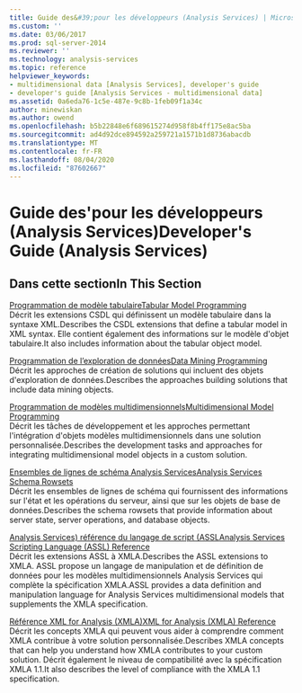 ```yaml
---
title: Guide des&#39;pour les développeurs (Analysis Services) | Microsoft Docs
ms.custom: ''
ms.date: 03/06/2017
ms.prod: sql-server-2014
ms.reviewer: ''
ms.technology: analysis-services
ms.topic: reference
helpviewer_keywords:
- multidimensional data [Analysis Services], developer's guide
- developer's guide [Analysis Services - multidimensional data]
ms.assetid: 0a6eda76-1c5e-487e-9c8b-1feb09f1a34c
author: minewiskan
ms.author: owend
ms.openlocfilehash: b5b22848e6f689615274d958f8b4ff175e8ac5ba
ms.sourcegitcommit: ad4d92dce894592a259721a1571b1d8736abacdb
ms.translationtype: MT
ms.contentlocale: fr-FR
ms.lasthandoff: 08/04/2020
ms.locfileid: "87602667"
---
```

# <a name="developer39s-guide-analysis-services"></a><span data-ttu-id="d68cd-102">Guide des&#39;pour les développeurs (Analysis Services)</span><span class="sxs-lookup"><span data-stu-id="d68cd-102">Developer&#39;s Guide (Analysis Services)</span></span>
    
## <a name="in-this-section"></a><span data-ttu-id="d68cd-103">Dans cette section</span><span class="sxs-lookup"><span data-stu-id="d68cd-103">In This Section</span></span>  
 [<span data-ttu-id="d68cd-104">Programmation de modèle tabulaire</span><span class="sxs-lookup"><span data-stu-id="d68cd-104">Tabular Model Programming</span></span>](tabular-model-programming-compatibility-levels-1050-1103/tabular-model-programming-for-compatibility-levels-1050-through-1103.md)  
 <span data-ttu-id="d68cd-105">Décrit les extensions CSDL qui définissent un modèle tabulaire dans la syntaxe XML.</span><span class="sxs-lookup"><span data-stu-id="d68cd-105">Describes the CSDL extensions that define a tabular model in XML syntax.</span></span> <span data-ttu-id="d68cd-106">Elle contient également des informations sur le modèle d'objet tabulaire.</span><span class="sxs-lookup"><span data-stu-id="d68cd-106">It also includes information about the tabular object model.</span></span>  
  
 [<span data-ttu-id="d68cd-107">Programmation de l’exploration de données</span><span class="sxs-lookup"><span data-stu-id="d68cd-107">Data Mining Programming</span></span>](dev-guide/data-mining-programming.md)  
 <span data-ttu-id="d68cd-108">Décrit les approches de création de solutions qui incluent des objets d'exploration de données.</span><span class="sxs-lookup"><span data-stu-id="d68cd-108">Describes the approaches building solutions that include data mining objects.</span></span>  
  
 [<span data-ttu-id="d68cd-109">Programmation de modèles multidimensionnels</span><span class="sxs-lookup"><span data-stu-id="d68cd-109">Multidimensional Model Programming</span></span>](multidimensional-models/multidimensional-model-programming.md)  
 <span data-ttu-id="d68cd-110">Décrit les tâches de développement et les approches permettant l'intégration d'objets modèles multidimensionnels dans une solution personnalisée.</span><span class="sxs-lookup"><span data-stu-id="d68cd-110">Describes the development tasks and approaches for integrating multidimensional model objects in a custom solution.</span></span>  
  
 [<span data-ttu-id="d68cd-111">Ensembles de lignes de schéma Analysis Services</span><span class="sxs-lookup"><span data-stu-id="d68cd-111">Analysis Services Schema Rowsets</span></span>](https://docs.microsoft.com/bi-reference/schema-rowsets/analysis-services-schema-rowsets)  
 <span data-ttu-id="d68cd-112">Décrit les ensembles de lignes de schéma qui fournissent des informations sur l'état et les opérations du serveur, ainsi que sur les objets de base de données.</span><span class="sxs-lookup"><span data-stu-id="d68cd-112">Describes the schema rowsets that provide information about server state, server operations, and database objects.</span></span>  
  
 [<span data-ttu-id="d68cd-113">Analysis Services&#41; référence du langage de script &#40;ASSL</span><span class="sxs-lookup"><span data-stu-id="d68cd-113">Analysis Services Scripting Language &#40;ASSL&#41; Reference</span></span>](https://docs.microsoft.com/bi-reference/assl/analysis-services-scripting-language-assl-for-xmla)  
 <span data-ttu-id="d68cd-114">Décrit les extensions ASSL à XMLA.</span><span class="sxs-lookup"><span data-stu-id="d68cd-114">Describes the ASSL extensions to XMLA.</span></span> <span data-ttu-id="d68cd-115">ASSL propose un langage de manipulation et de définition de données pour les modèles multidimensionnels Analysis Services qui complète la spécification XMLA.</span><span class="sxs-lookup"><span data-stu-id="d68cd-115">ASSL provides a data definition and manipulation language for Analysis Services multidimensional models that supplements the XMLA specification.</span></span>  
  
 [<span data-ttu-id="d68cd-116">Référence XML for Analysis &#40;XMLA&#41;</span><span class="sxs-lookup"><span data-stu-id="d68cd-116">XML for Analysis  &#40;XMLA&#41; Reference</span></span>](https://docs.microsoft.com/bi-reference/xmla/xml-for-analysis-xmla-reference)  
 <span data-ttu-id="d68cd-117">Décrit les concepts XMLA qui peuvent vous aider à comprendre comment XMLA contribue à votre solution personnalisée.</span><span class="sxs-lookup"><span data-stu-id="d68cd-117">Describes XMLA concepts that can help you understand how XMLA contributes to your custom solution.</span></span> <span data-ttu-id="d68cd-118">Décrit également le niveau de compatibilité avec la spécification XMLA 1.1.</span><span class="sxs-lookup"><span data-stu-id="d68cd-118">It also describes the level of compliance with the XMLA 1.1 specification.</span></span>  
  
  

